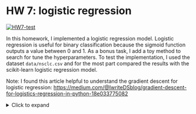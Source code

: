 # HW 7: logistic regression

[![HW7-test](https://github.com/abearab/HW7-Regression/actions/workflows/main.yml/badge.svg)](https://github.com/abearab/HW7-Regression/actions/workflows/main.yml)

In this homework, I implemented a logistic regression model. Logistic regression is useful for binary classification because the sigmoid function outputs a value between 0 and 1. As a bonus task, I add a toy method to search for tune the hyperparameters. To test the implementation, I used the dataset `data/nsclc.csv` and for the most part compared the results with the scikit-learn logistic regression model.

Note: I found this article helpful to understand the gradient descent for logistic regression:
https://medium.com/@IwriteDSblog/gradient-descent-for-logistics-regression-in-python-18e033775082

<details><summary>Click to expand</summary>

  ___
  
  In this assignment, you'll implement a classifier using logistic regression, optimized with gradient descent.

  ## Overview

  In class, we went over an implementation of linear regression using gradient descent. For this homework, you will be implementing a logistic regression model using the same framework. Logistic regression is useful for binary classification because the [sigmoid function](https://en.wikipedia.org/wiki/Sigmoid_function) outputs a value between 0 and 1.

  In this repository, you are given a set of [simulated](https://doi.org/10.1093/jamia/ocx079) medical record data from patients with small cell and non-small cell lung cancers. Your goal to apply a logistic regression classifier to this dataset, predicting whether a patient has small cell or non-small cell lung cancer based on features of their medical record prior to diagnosis.

  ### Logistic regression

  As stated above, logistic regression involves using a [sigmoid function](https://en.wikipedia.org/wiki/Sigmoid_function) to model the data. Just like in linear regression, we will define a loss function to keep track of how well the model performs. But instead of mean-squared error, you will implement the binary cross entropy loss function. This function minimizes the error when the predicted y is close to an expected value of 1 or 0. Here are some resources to get you started: [[1]](https://towardsdatascience.com/understanding-binary-cross-entropy-log-loss-a-visual-explanation-a3ac6025181a), [[2]](https://towardsdatascience.com/optimization-loss-function-under-the-hood-part-ii-d20a239cde11), [[3]](https://ml-cheatsheet.readthedocs.io/en/latest/loss_functions.html).

  ### Dataset 

  You will find the full dataset in `data/nsclc.csv`. Class labels are encoded in the `NSCLC` column of the dataset, with 1 = NSCLC and 0 = small cell. A set of features has been pre-selected for you to use in your model during testing (see `main.py`), but you are encouraged to submit unit tests that look at different features. The full list of features can be found in `logreg/utils.py`.   

  ## Tasks + Grading
  * Algorithm Implementation (6):
    * Complete the `make_prediction` method (2)
    * Complete the `loss_function` method (2)
    * Complete the `calculate_gradient` method (2)
  * Unit tests (3):
    * Unit test for `test_prediction`
    * Unit test for `test_loss_function`
    * Unit test for `test_gradient`
    * Unit test for `test_training`
  * Code Readability (1)
  * Extra credit (0.5)
    * Github actions and workflows (up to 0.5)

  ## Getting started

  Fork this repository to your own GitHub account. Work on the codebase locally and commit changes to your forked repository. 

  You will need following packages:

  - [numpy](https://numpy.org/)
  - [pandas](https://pandas.pydata.org/)
  - [matplotlib](https://matplotlib.org/)
  - [scikit-learn](https://scikit-learn.org/)
  - [pytest](https://docs.pytest.org/en/7.2.x/)

  ## Additional notes

  Try tuning the hyperparameters if you find that your model doesn't converge. Too high of a learning rate or too large of a batch size can sometimes cause the model to be unstable (e.g. loss function goes to infinity). If you're interested, scikit-learn also has some built-in [toy datasets](https://scikit-learn.org/stable/datasets/toy_dataset.html) that you can use for testing.

  We're applying a pretty simple model to a relatively complex problem here, so you should expect your classifier to perform decently but not amazingly. It's also possible for a given optimization run to get stuck in a local minima depending on the initialization. With that said, if your implementation is correct and you found reasonable hyperparameters, you should almost always at least do better than chance.

</details>